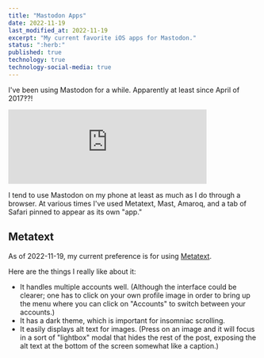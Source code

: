 ```yaml
---
title: "Mastodon Apps"
date: 2022-11-19  
last_modified_at: 2022-11-19  
excerpt: "My current favorite iOS apps for Mastodon."
status: ":herb:"  
published: true
technology: true
technology-social-media: true
---
```


I've been using Mastodon for a while. Apparently at least since April of 2017&#8253;?!  

<iframe src="https://octodon.social/@foureyedsoul/13968/embed" class="mastodon-embed" style="max-width: 100%; border: 0" width="400" allowfullscreen="allowfullscreen"></iframe><script src="https://octodon.social/embed.js" async="async"></script>

I tend to use Mastodon on my phone at least as much as I do through a browser. At various times I've used Metatext, Mast, Amaroq, and a tab of Safari pinned to appear as its own "app."  

## Metatext  

As of 2022-11-19, my current preference is for using [Metatext](https://metabolist.org/).  

Here are the things I really like about it:  
- It handles multiple accounts well. (Although the interface could be clearer; one has to click on your own profile image in order to bring up the menu where you can click on "Accounts" to switch between your accounts.)  
- It has a dark theme, which is important for insomniac scrolling.  
- It easily displays alt text for images. (Press on an image and it will focus in a sort of "lightbox" modal that hides the rest of the post, exposing the alt text at the bottom of the screen somewhat like a caption.)  